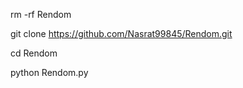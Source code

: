rm -rf Rendom  

git clone https://github.com/Nasrat99845/Rendom.git

 cd Rendom 

python Rendom.py
